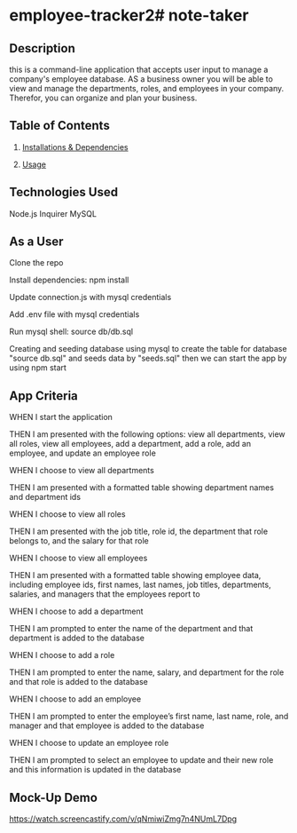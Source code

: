 # employee-tracker2# note-taker

## Description
this is a command-line application that accepts user input to manage a company's employee database. AS a business owner you will be able to view and manage the departments, roles, and employees in your company. Therefor, you can organize and plan your business.

## Table of Contents 

1. [Installations & Dependencies](##Installations-And-Dependencies)

2. [Usage](##Usage) 

## Technologies Used
Node.js
Inquirer
MySQL

## As a User
Clone the repo

Install dependencies: npm install

Update connection.js with mysql credentials

Add .env file with mysql credentials

Run mysql shell: source db/db.sql

Creating and seeding database using mysql to create the table for database "source db.sql" and seeds data by "seeds.sql" then we can start the app by using npm start

## App Criteria
WHEN I start the application

THEN I am presented with the following options: view all departments, view all roles, view all employees, add a department, add a role, add an employee, and update an employee role

WHEN I choose to view all departments

THEN I am presented with a formatted table showing department names and department ids

WHEN I choose to view all roles

THEN I am presented with the job title, role id, the department that role belongs to, and the salary for that role

WHEN I choose to view all employees

THEN I am presented with a formatted table showing employee data, including employee ids, first names, last names, job titles, departments, salaries, and managers that the employees report to

WHEN I choose to add a department

THEN I am prompted to enter the name of the department and that department is added to the database

WHEN I choose to add a role

THEN I am prompted to enter the name, salary, and department for the role and that role is added to the database

WHEN I choose to add an employee

THEN I am prompted to enter the employee’s first name, last name, role, and manager and that employee is added to the database

WHEN I choose to update an employee role

THEN I am prompted to select an employee to update and their new role and this information is updated in the database 

## Mock-Up Demo
https://watch.screencastify.com/v/qNmiwiZmg7n4NUmL7Dpg



